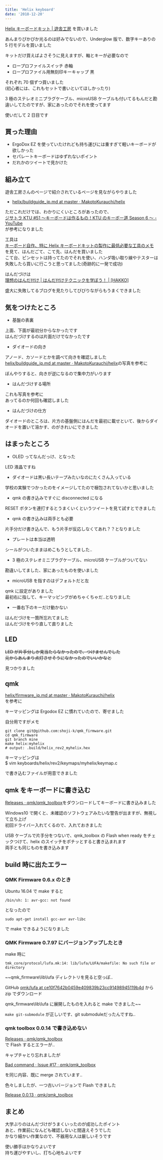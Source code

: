 ```yaml
---
title: 'Helix keyboard'
date: '2018-12-20'
---
```


[Helix キーボードキット \| 遊舎工房](https://yushakobo.jp/shop/helix-keyboard-kit/)
を買いました

あんまりぴかぴか光るのは好みでないので、Underglow 版で、数字キーありの 5 行モデルを買いました

キットだけ買えばよさそうに見えますが、軸とキーが必要なので

- ロープロファイルスイッチ 赤軸
- ロープロファイル用無刻印キーキャップ 黒

それぞれ 70 個ずつ買いました  
(初心者には、これもセットで書いといてほしかったり)

3 極のステレオミニプラグケーブル、microUSB ケーブルも付いてるもんだと勘違いしてたのですが、家にあったのでそれを使ってます

使いだして 2 日目です

## 買った理由

- ErgoDox EZ を使っていたけれども持ち運びには重すぎて軽いキーボードが欲しかった
- セパレートキーボードはゆずれないポイント
- だれかのツイートで見かけた

## 組み立て

遊舎工房さんのページで紹介されているページを見ながらやりました

- [helix/buildguide_jp\.md at master · MakotoKurauchi/helix](https://github.com/MakotoKurauchi/helix/blob/master/Doc/buildguide_jp.md)

ただこれだけでは、わかりにくいところがあったので、  
[ジサトラ KTU \#51 ～キーボードは作るもの！KTU のキーボー道 Season 6 ～ \- YouTube](https://www.youtube.com/watch?v=3MsmDMGuIK0)  
が参考になりました

工具は  
[キーボード自作、特に Helix キーボードキットの製作に最低必要な工具のメモ](https://gist.github.com/mtei/6957107a676ddfa85bde0ae41f8fa849)  
を見て、はんだごて、こて先、はんだを買いました  
こて台、ピンセットは持ってたのでそれを使い、ハンダ吸い取り線やテスターは失敗したら買いに行こうと思ってました(奇跡的に一発で成功)

はんだづけは  
[理想のはんだ付け \| はんだ付けテクニックを学ぼう！ \| \[HAKKO\]](http://handa-craft.hakko.com/support/good-soldering.html)

盛大に失敗してるブログを見たりしてびびりながらもうまくできました

## 気をつけたところ

- 基盤の表裏

上面、下面が最初分からなかったです  
はんだづけするのは片面だけでなかったです

- ダイオードの向き

アノード、カソードとかを調べて向きを確認しました  
[helix/buildguide_jp\.md at master · MakotoKurauchi/helix](https://github.com/MakotoKurauchi/helix/blob/master/Doc/buildguide_jp.md)の写真を参考に

ぼんやりすると、向きが逆になるので集中力がいります

- はんだづけする場所

これも写真を参考に  
あってるのか何回も確認しました

- はんだづけの仕方

ダイオードのところは、片方の基盤側にはんだを最初に載せといて、後からダイオードを置いて溶かす、のがきれいにできました

## はまったところ

- OLED ってなんだっけ、となった

LED 液晶ですね

- ダイオードは黒い長いテープみたいなのにたくさん入っている

学校の実験でつかったのをイメージしてたので梱包されてないかと思いました

- qmk の書き込みですぐに disconnected になる

RESET ボタンを連打するとうまくいくというツイートを見て試すとできました

- qmk の書き込みは両手とも必要

片手分だけ書き込んで、もう片手が反応しなくてあれ？？となりました

- プレートは本当は透明

シールがついたままはめこもうとしてました..

- 3 極のステレオミニプラグケーブル、microUSB ケーブルがついてない

勘違いしてました、家にあったものを使いました

- microUSB を指すのはデフォルトだと左

qmk に設定がありました  
最初右に指して、キーマッピングがめちゃくちゃだ..となりました

- 一番右下のキーだけ動かない

はんだづけを一箇所忘れてました  
はんだづけをやり直して直りました

## LED

~~LED が片手分しか見当たらなかったので、つけませんでした~~  
~~元からあんまり点灯させそうになかったのでいいかなと~~

見つかりました

## qmk

[helix/firmware_jp\.md at master · MakotoKurauchi/helix](https://github.com/MakotoKurauchi/helix/blob/master/Doc/firmware_jp.md)  
を参考に

キーマッピングは Ergodox EZ に慣れていたので、寄せました

自分用ですがメモ

```
git clone git@github.com:shoji-k/qmk_firmware.git
cd qmk_firmware
git branch mine
make helix:myhelix
# output: .build/helix_rev2_myhelix.hex
```

キーマッピングは  
\$ vim keyboards/helix/rev2/keymaps/myhelix/keymap.c

で書き込むファイルが用意できました

## qmk をキーボードに書き込む

[Releases · qmk/qmk_toolbox](https://github.com/qmk/qmk_toolbox/releases)をダウンロードしてキーボードに書き込みました

Windows10 で開くと、未確認のソフトウェアみたいな警告が出ますが、無視して立ち上げ  
初回ドライバー入れてくるので、入れておきました

USB ケーブルで片手分をつないで、qmk_toolbox の Flash when ready をチェックつけて、helix のスイッチをポチッとすると書き込まれます  
両手とも同じものを書き込みます

## build 時に出たエラー

### QMK Firmware 0.6.x のとき

Ubuntu 16.04 で make すると

```
/bin/sh: 1: avr-gcc: not found
```

となったので

```
sudo apt-get install gcc-avr avr-libc
```

で make できるようになりました

### QMK Firmware 0.7.97 にバージョンアップしたとき

make 時に

```
tmk_core/protocol/lufa.mk:14: lib/lufa/LUFA/makefile: No such file or directory
```

~~qmk_firmware\lib\lufa ディレクトリを見ると空っぽ..

GitHub [qmk/lufa at ce10f7642b0459e409839b23cc91498945119b4d](https://github.com/qmk/lufa/tree/ce10f7642b0459e409839b23cc91498945119b4d) から zip でダウンロード

qmk_firmware\lib\lufa に展開したものを入れると make できました~~

`make git-submodule` が正しいです、git submoduleだったんですね..

### qmk toolbox 0.0.14 で書き込めない

[Releases · qmk/qmk_toolbox](https://github.com/qmk/qmk_toolbox/releases)  
で Flash するとエラーが..

キャプチャとり忘れましたが

[Bad command · Issue \#17 · qmk/qmk_toolbox](https://github.com/qmk/qmk_toolbox/issues/17)

を同じ内容、既に merge されています..

色々しましたが、一つ古いバージョンで Flash できました

[Release 0\.0\.13 · qmk/qmk_toolbox](https://github.com/qmk/qmk_toolbox/releases/tag/0.0.13)

## まとめ

大学ぶりのはんだづけがうまくいったのが成功したポイント  
あと、作業前になんども確認しないと間違えそうでした  
かなり細かい作業なので、不器用な人は厳しいそうです

使い勝手はかなりよいです  
持ち運びやすいし、打ち心地もよいです
